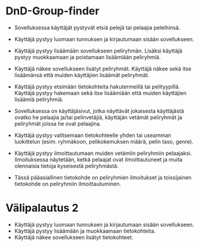 # DnD-Group-finder

* Sovelluksessa käyttäjät pystyvät etsiä pelejä tai pelaajia peleihinsä.
* Käyttäjä pystyy luomaan tunnuksen ja kirjautumaan sisään sovellukseen.
* Käyttäjä pystyy lisäämään sovellukseen peliryhmän. Lisäksi käyttäjä pystyy muokkaamaan ja poistamaan lisäämiään peliryhmiä.
* Käyttäjä näkee sovellukseen lisätyt peliryhmät. Käyttäjä näkee sekä itse lisäämänsä että muiden käyttäjien lisäämät peliryhmät.
* Käyttäjä pystyy etsimään tietokohteita hakutermeillä tai pelityypillä. Käyttäjä pystyy hakemaan sekä itse lisäämiään että muiden käyttäjien lisäämiä peliryhmiä.
* Sovelluksessa on käyttäjäsivut, jotka näyttävät jokaisesta käyttäjästä ovatko he pelaajia ja/tai pelinvetäjiä, käyttäjän vetämät peliryhmät ja peliryhmät joissa he ovat pelaajina.
* Käyttäjä pystyy valitsemaan tietokohteelle yhden tai useamman luokittelun (esim. ryhmäkoon, pelikokemuksen määrä, pelin taso, genre).
* Käyttäjä pystyy ilmoittautumaan muiden vetämiin peliryhmiin pelaajaksi. Ilmoituksessa näytetään, ketkä pelaajat ovat ilmoittautuneet ja muita olennaisia tietoja kyseisestä peliryhmästä.

* Tässä pääasiallinen tietokohde on peliryhmien ilmoitukset ja toissijainen tietokohde on peliryhmiin ilmoittautuminen.

# Välipalautus 2

* Käyttäjä pystyy luomaan tunnuksen ja kirjautumaan sisään sovellukseen.
* Käyttäjä pystyy lisäämään ja muokkaamaan tietokohteita.
* Käyttäjä näkee sovellukseen lisätyt tietokohteet.
